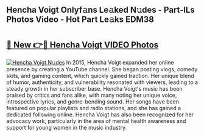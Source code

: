 ## Hencha Voigt Onlyf𝚊ns Le𝚊ked N𝚞des - Part-lLs Photos Video - Hot Part Le𝚊ks EDM38

# <h2><a href="http://ab55327.deff.icu/?id=Hencha+Voigt">🔗 New 👉🔴 Hencha Voigt VIDEO Photos</a></h2>

[![Hencha Voigt N𝚞des](https://i.imgur.com/rIISA9y.gif)](http://ab55327.deff.icu/?id=Hencha+Voigt)
In 2015, Hencha Voigt expanded her online presence by creating a YouTube channel. She began posting vlogs, comedy skits, and gaming content, which quickly gained traction. Her unique blend of humor, authenticity, and vulnerability resonated with viewers, leading to a steady growth in her subscriber base. Hencha Voigt's music has been praised by critics and fans alike, with many noting her unique voice, introspective lyrics, and genre-bending sound. Her songs have been featured on popular playlists and radio stations, and she has gained a dedicated following online. Hencha Voigt has also been recognized for her advocacy work, particularly in the area of mental health awareness and support for young women in the music industry.
